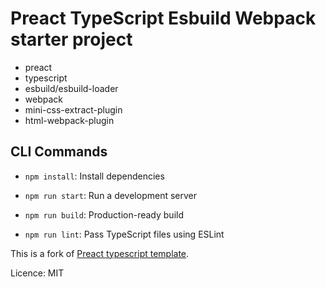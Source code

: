 # Preact TypeScript Esbuild Webpack starter project

* preact
* typescript
* esbuild/esbuild-loader
* webpack
* mini-css-extract-plugin
* html-webpack-plugin

## CLI Commands
*   `npm install`: Install dependencies

*   `npm run start`: Run a development server

*   `npm run build`: Production-ready build

*   `npm run lint`: Pass TypeScript files using ESLint

This is a fork of [Preact typescript template](https://github.com/preactjs-templates/typescript).

Licence: MIT
